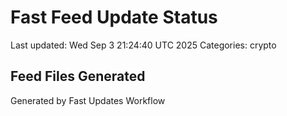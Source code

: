 # Fast Feed Update Status
Last updated: Wed Sep  3 21:24:40 UTC 2025
Categories: crypto

## Feed Files Generated

Generated by Fast Updates Workflow
